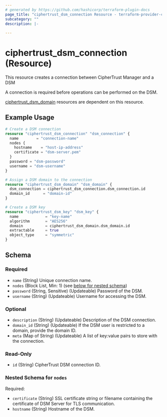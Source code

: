 ```yaml
---
# generated by https://github.com/hashicorp/terraform-plugin-docs
page_title: "ciphertrust_dsm_connection Resource - terraform-provider-ciphertrust"
subcategory: ""
description: |-
  
---
```


# ciphertrust_dsm_connection (Resource)

This resource creates a connection between CipherTrust Manager and a DSM

A connection is required before operations can be performed on the DSM.

[ciphertrust_dsm_domain](https://registry.terraform.io/providers/ThalesGroup/ciphertrust/latest/docs/resources/dsm_domain) resources are dependent on this resource.


## Example Usage

```terraform
# Create a DSM connection
resource "ciphertrust_dsm_connection" "dsm_connection" {
  name        = "connection-name"
  nodes {
    hostname    = "host-ip-address"
    certificate = "dsm-server.pem"
  }
  password = "dsm-password"
  username = "dsm-username"
}

# Assign a DSM domain to the connection
resource "ciphertrust_dsm_domain" "dsm_domain" {
  dsm_connection = ciphertrust_dsm_connection.dsm_connection.id
  domain_id      = "domain-id"
}

# Create a DSM key
resource "ciphertrust_dsm_key" "dsm_key" {
  name            = "key-name"
  algorithm       = "AES256"
  domain          = ciphertrust_dsm_domain.dsm_domain.id
  extractable     = true
  object_type     = "symmetric"
}
```

<!-- schema generated by tfplugindocs -->
## Schema

### Required

- `name` (String) Unique connection name.
- `nodes` (Block List, Min: 1) (see [below for nested schema](#nestedblock--nodes))
- `password` (String, Sensitive) (Updateable) Password of the DSM.
- `username` (String) (Updateable) Username for accessing the DSM.

### Optional

- `description` (String) (Updateable) Description of the DSM connection.
- `domain_id` (String) (Updateable) If the DSM user is restricted to a domain, provide the domain ID.
- `meta` (Map of String) (Updateable) A list of key:value pairs to store with the connection.

### Read-Only

- `id` (String) CipherTrust DSM connection ID.

<a id="nestedblock--nodes"></a>
### Nested Schema for `nodes`

Required:

- `certificate` (String) SSL certificate string or filename containing the certificate of DSM Server for TLS communication.
- `hostname` (String) Hostname of the DSM.


